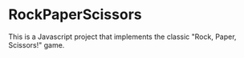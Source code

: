 # RockPaperScissors
This is a Javascript project that implements the classic "Rock, Paper, Scissors!" game.
